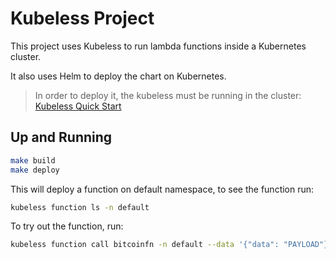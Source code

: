# Kubeless Project

This project uses Kubeless to run lambda functions inside a Kubernetes cluster.

It also uses Helm to deploy the chart on Kubernetes.

> In order to deploy it, the kubeless must be running in the cluster:
[Kubeless Quick Start](https://kubeless.io/docs/quick-start/)

## Up and Running

```bash
make build
make deploy
```

This will deploy a function on default namespace, to see the function run:

```bash
kubeless function ls -n default
```

To try out the function, run:

```bash
kubeless function call bitcoinfn -n default --data '{"data": "PAYLOAD"}'
```
